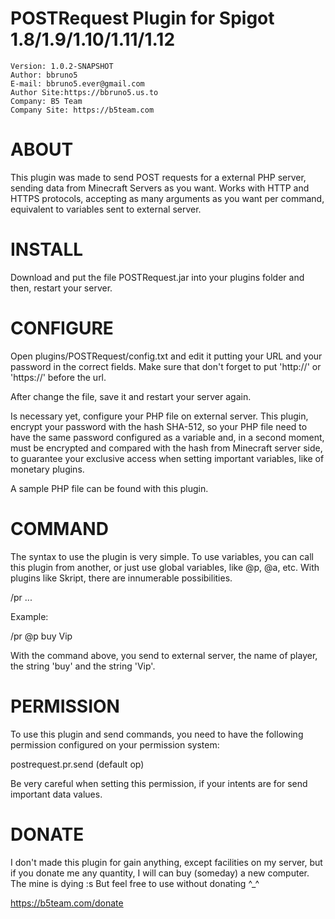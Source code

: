 # POSTRequest Plugin for Spigot 1.8/1.9/1.10/1.11/1.12

    Version: 1.0.2-SNAPSHOT
    Author: bbruno5
    E-mail: bbruno5.ever@gmail.com
    Author Site:https://bbruno5.us.to
    Company: B5 Team
    Company Site: https://b5team.com

# ABOUT
This plugin was made to send POST requests for a external PHP server, sending data from Minecraft Servers as you want. Works with HTTP and HTTPS protocols, accepting as many arguments as you want per command, equivalent to variables sent to external server.

# INSTALL
Download and put the file POSTRequest.jar into your plugins folder and then, restart your server.

# CONFIGURE
Open plugins/POSTRequest/config.txt and edit it putting your URL and your password in the correct fields. Make sure that don't forget to put 'http://' or 'https://' before the url.

After change the file, save it and restart your server again.

Is necessary yet, configure your PHP file on external server. This plugin, encrypt your password with the hash SHA-512, so your PHP file need to have the same password configured as a variable and, in a second moment, must be encrypted and compared with the hash from Minecraft server side, to guarantee your exclusive access when setting important variables, like of monetary plugins.

A sample PHP file can be found with this plugin.

# COMMAND
The syntax to use the plugin is very simple. To use variables, you can call this plugin from another, or just use global variables, like @p, @a, etc. With plugins like Skript, there are innumerable possibilities.

/pr ...

Example:

/pr @p buy Vip

With the command above, you send to external server, the name of player, the string 'buy' and the string 'Vip'.

# PERMISSION
To use this plugin and send commands, you need to have the following permission configured on your permission system:

postrequest.pr.send (default op)

Be very careful when setting this permission, if your intents are for send important data values.

# DONATE
I don't made this plugin for gain anything, except facilities on my server, but if you donate me any quantity, I will can buy (someday) a new computer. The mine is dying :s But feel free to use without donating ^_^

https://b5team.com/donate
